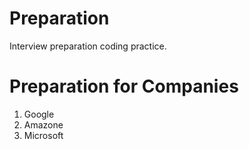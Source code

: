 # Preparation
Interview preparation coding practice.
# Preparation for Companies
1. Google
2. Amazone
3. Microsoft
